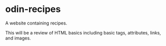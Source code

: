 # odin-recipes
A website containing recipes.

This will be a review of HTML basics including basic tags, attributes, links, and images.